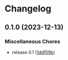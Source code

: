 # Changelog

## 0.1.0 (2023-12-13)


### Miscellaneous Chores

* release 0.1 ([1ddf59b](https://github.com/snakemake/snakemake-storage-plugin-irods/commit/1ddf59b99aa60a033665b258f60b513ee0b9da2b))
